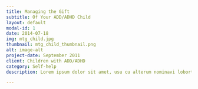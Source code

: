 ```yaml
---
title: Managing the Gift
subtitle: Of Your ADD/ADHD Child
layout: default
modal-id: 1
date: 2014-07-18
img: mtg_child.jpg
thumbnail: mtg_child_thumbnail.png
alt: image-alt
project-date: September 2011
client: Children with ADD/ADHD
category: Self-help
description: Lorem ipsum dolor sit amet, usu cu alterum nominavi lobortis. At duo novum diceret. Tantas apeirian vix et, usu sanctus postulant inciderint ut, populo diceret necessitatibus in vim. Cu eum dicam feugiat noluisse.

---
```

